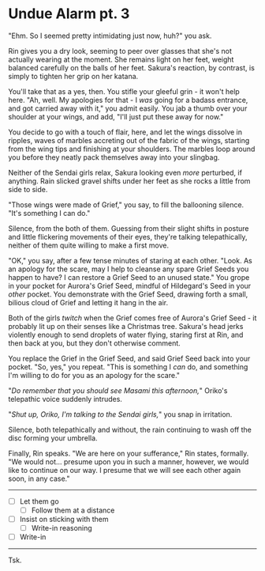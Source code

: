# Undue Alarm pt. 3

"Ehm. So I seemed pretty intimidating just now, huh?" you ask.

Rin gives you a dry look, seeming to peer over glasses that she's not actually wearing at the moment. She remains light on her feet, weight balanced carefully on the balls of her feet. Sakura's reaction, by contrast, is simply to tighten her grip on her katana.

You'll take that as a yes, then. You stifle your gleeful grin - it won't help here. "Ah, well. My apologies for that - I *was* going for a badass entrance, and got carried away with it," you admit easily. You jab a thumb over your shoulder at your wings, and add, "I'll just put these away for now."

You decide to go with a touch of flair, here, and let the wings dissolve in ripples, waves of marbles accreting out of the fabric of the wings, starting from the wing tips and finishing at your shoulders. The marbles loop around you before they neatly pack themselves away into your slingbag.

Neither of the Sendai girls relax, Sakura looking even *more* perturbed, if anything. Rain slicked gravel shifts under her feet as she rocks a little from side to side.

"Those wings were made of Grief," you say, to fill the ballooning silence. "It's something I can do."

Silence, from the both of them. Guessing from their slight shifts in posture and little flickering movements of their eyes, they're talking telepathically, neither of them quite willing to make a first move.

"OK," you say, after a few tense minutes of staring at each other. "Look. As an apology for the scare, may I help to cleanse any spare Grief Seeds you happen to have? I can restore a Grief Seed to an unused state." You grope in your pocket for Aurora's Grief Seed, mindful of Hildegard's Seed in your *other* pocket. You demonstrate with the Grief Seed, drawing forth a small, bilious cloud of Grief and letting it hang in the air.

Both of the girls *twitch* when the Grief comes free of Aurora's Grief Seed - it probably lit up on their senses like a Christmas tree. Sakura's head jerks violently enough to send droplets of water flying, staring first at Rin, and then back at you, but they don't otherwise comment.

You replace the Grief in the Grief Seed, and said Grief Seed back into your pocket. "So, yes," you repeat. "This is something I *can* do, and something I'm willing to do for you as an apology for the scare."

"*Do remember that you should see Masami this afternoon,*" Oriko's telepathic voice suddenly intrudes.

"*Shut *up*, Oriko, I'm talking to the Sendai girls,*" you snap in irritation.

Silence, both telepathically and without, the rain continuing to wash off the disc forming your umbrella.

Finally, Rin speaks. "We are here on your sufferance," Rin states, formally. "We would not... presume upon you in such a manner, however, we would like to continue on our way. I presume that we will see each other again soon, in any case."

---

- [ ] Let them go
  - [ ] Follow them at a distance
- [ ] Insist on sticking with them
  - [ ] Write-in reasoning
- [ ] Write-in

---

Tsk.
